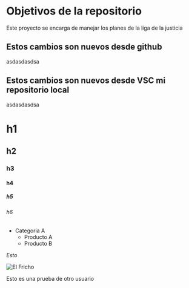# Objetivos de la repositorio

Este proyecto se encarga de manejar los planes de la liga de la justicia


## Estos cambios son nuevos desde github
asdasdasdsa
## Estos cambios son nuevos desde VSC mi repositorio local
asdasdasdsa

# h1
## h2
### h3
#### h4
##### h5
###### h6

* Categoria A
  * Producto A
  * Producto B
 

*Esto*

![El Fricho](https://i.ytimg.com/vi/uZf-aIbkJ24/hqdefault.jpg?sqp=-oaymwEmCOADEOgC8quKqQMa8AEB-AHgA4AC4AOKAgwIABABGFggXyhlMA8=&rs=AOn4CLA_xCWJEYwi1rVoFx9bKU6WufUqYg)


Esto es una prueba de otro usuario
